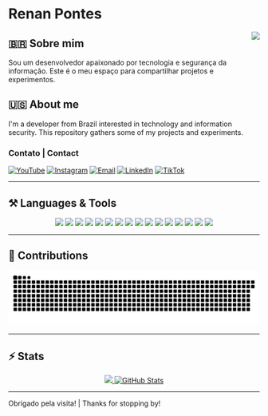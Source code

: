 # Renan Pontes

<img align="right" src="https://visitor-badge.laobi.icu/badge?page_id=Renan-Pontes.Renan-Pontes&format=true&left_color=Purple&right_color=gray&left_text=Visitors" />

## 🇧🇷 Sobre mim
Sou um desenvolvedor apaixonado por tecnologia e segurança da informação. Este é o meu espaço para compartilhar projetos e experimentos.

## 🇺🇸 About me
I'm a developer from Brazil interested in technology and information security. This repository gathers some of my projects and experiments.

### Contato | Contact
[![YouTube](https://img.shields.io/badge/YouTube-FF0000?style=for-the-badge&logo=youtube&logoColor=white)](https://www.youtube.com/channel/UCYScuuI3Ov2-TOJLleph9eA)
[![Instagram](https://img.shields.io/badge/-Instagram-%23E4405F?style=for-the-badge&logo=instagram&logoColor=white)](https://www.instagram.com/renan.pontes/)
[![Email](https://img.shields.io/badge/-Gmail-%23333?style=for-the-badge&logo=gmail&logoColor=white)](mailto:pontesrenan357@gmail.com)
[![LinkedIn](https://img.shields.io/badge/-LinkedIn-%230077B5?style=for-the-badge&logo=linkedin&logoColor=white)](https://www.linkedin.com/in/repontes)
[![TikTok](https://img.shields.io/badge/-TikTok-%23333?style=for-the-badge&logo=TikTok&logoColor=black)](https://www.tiktok.com/@hackyrinth)

---

## ⚒️ Languages & Tools
<div align="center">
  <img src="https://skillicons.dev/icons?i=aws" />
  <img src="https://skillicons.dev/icons?i=react" />
  <img src="https://skillicons.dev/icons?i=discord" />
  <img src="https://skillicons.dev/icons?i=python" />
  <img src="https://skillicons.dev/icons?i=django" />
  <img src="https://skillicons.dev/icons?i=git" />
  <img src="https://skillicons.dev/icons?i=github" />
  <img src="https://skillicons.dev/icons?i=js" />
  <img src="https://skillicons.dev/icons?i=linux" />
  <img src="https://skillicons.dev/icons?i=vscode" />
  <img src="https://skillicons.dev/icons?i=vite" />
  <img src="https://skillicons.dev/icons?i=html" />
  <img src="https://skillicons.dev/icons?i=css" />
  <img src="https://skillicons.dev/icons?i=tailwind" />
  <img src="https://skillicons.dev/icons?i=c" />
  <img src="https://skillicons.dev/icons?i=figma" />
</div>

---

## 🐍 Contributions
<div align="center">
  <img alt="snake eating my contributions" src="https://raw.githubusercontent.com/Renan-Pontes/Renan-Pontes/output/github-contribution-grid-snake.svg" />
</div>

---

## ⚡ Stats
<div align="center">
  <a href="https://github.com/anuraghazra/github-readme-stats#responsive-card-theme">
      <img height="190em" src="https://github-readme-streak-stats.herokuapp.com/?user=Renan-Pontes&theme=dark"/>
      <img src="https://github-readme-stats.vercel.app/api?username=Renan-Pontes&show_icons=true&theme=dark" alt="GitHub Stats" />
  </a>
</div>

---

Obrigado pela visita! | Thanks for stopping by!
